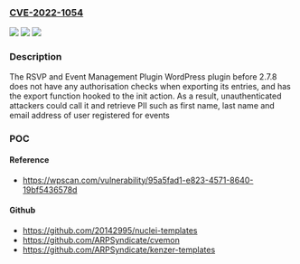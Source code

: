 ### [CVE-2022-1054](https://cve.mitre.org/cgi-bin/cvename.cgi?name=CVE-2022-1054)
![](https://img.shields.io/static/v1?label=Product&message=RSVP%20and%20Event%20Management%20Plugin&color=blue)
![](https://img.shields.io/static/v1?label=Version&message=2.7.2%3E%3D%202.7.2%20&color=brighgreen)
![](https://img.shields.io/static/v1?label=Vulnerability&message=CWE-862%20Missing%20Authorization&color=brighgreen)

### Description

The RSVP and Event Management Plugin WordPress plugin before 2.7.8 does not have any authorisation checks when exporting its entries, and has the export function hooked to the init action. As a result, unauthenticated attackers could call it and retrieve PII such as first name, last name and email address of user registered for events

### POC

#### Reference
- https://wpscan.com/vulnerability/95a5fad1-e823-4571-8640-19bf5436578d

#### Github
- https://github.com/20142995/nuclei-templates
- https://github.com/ARPSyndicate/cvemon
- https://github.com/ARPSyndicate/kenzer-templates

